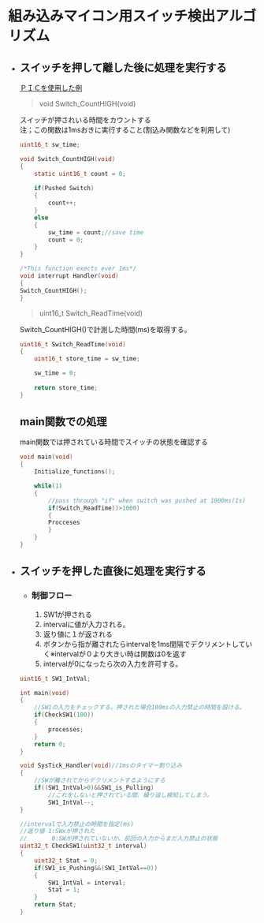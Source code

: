 # 組み込みマイコン用スイッチ検出アルゴリズム

- ## スイッチを押して離した後に処理を実行する 
    [ＰＩＣを使用した例](https://github.com/wakabayashiryo/PowerCTRL_MutingRelayUnit.X)

    > void Switch_CountHIGH(void)   

    スイッチが押されいる時間をカウントする   
    注；この関数は1msおきに実行すること(割込み関数などを利用して)

    ~~~c
    uint16_t sw_time;

    void Switch_CountHIGH(void)
    {
        static uint16_t count = 0;
        
        if(Pushed Switch)
        {
            count++;
        }
        else
        {
            sw_time = count;//save time 
            count = 0;
        }
    }

    /*This function exects ever 1ms*/
    void interrupt Handler(void)
    {
    Switch_CountHIGH();
    }
    ~~~   

    > uint16_t Switch_ReadTime(void)   

    Switch_CountHIGH()で計測した時間(ms)を取得する。

    ~~~c
    uint16_t Switch_ReadTime(void)
    {
        uint16_t store_time = sw_time;

        sw_time = 0;
        
        return store_time;
    }
    ~~~   

    ## main関数での処理
    main関数では押されている時間でスイッチの状態を確認する
    ~~~c
    void main(void)
    {
        Initialize_functions();

        while(1)
        {
            //pass through "if" when switch was pushed at 1000ms(1s)
            if(Switch_ReadTime()>1000)
            {           
            Procceses
            }
        }
    }
    ~~~


- ## スイッチを押した直後に処理を実行する
    - ### 制御フロー
        1. SW1が押される
        2. intervalに値が入力される。
        3. 返り値に１が返される
        4. ボタンから指が離されたらintervalを1ms間隔でデクリメントしていく※intervalが０より大きい時は関数は0を返す
        5. intervalが0になったら次の入力を許可する。
    ~~~c
    uint16_t SW1_IntVal;

    int main(void)
    {
        //SW1の入力をチェックする。押された場合100msの入力禁止の時間を設ける。
        if(CheckSW1(100))
        {
            processes;
        }
        return 0;
    }
    ~~~

    ~~~c
    void SysTick_Handler(void)//1msのタイマー割り込み
    {
        //SWが離されてからデクリメントするようにする
        if((SW1_IntVal>0)&&SW1_is_Pulling)
            //これをしないと押されている間、繰り返し検知してしまう。
            SW1_IntVal--;
    }
    ~~~

    ~~~c
    //intervalで入力禁止の時間を指定(ms)
    //返り値 1:SWxが押された
    //       0:SWが押されていないか、前回の入力からまだ入力禁止の状態
    uint32_t CheckSW1(uint32_t interval)
    {
        uint32_t Stat = 0;
        if(SW1_is_Pushing&&(SW1_IntVal==0))
        {
            SW1_IntVal = interval;
            Stat = 1;
        }
        return Stat;
    }
    ~~~
